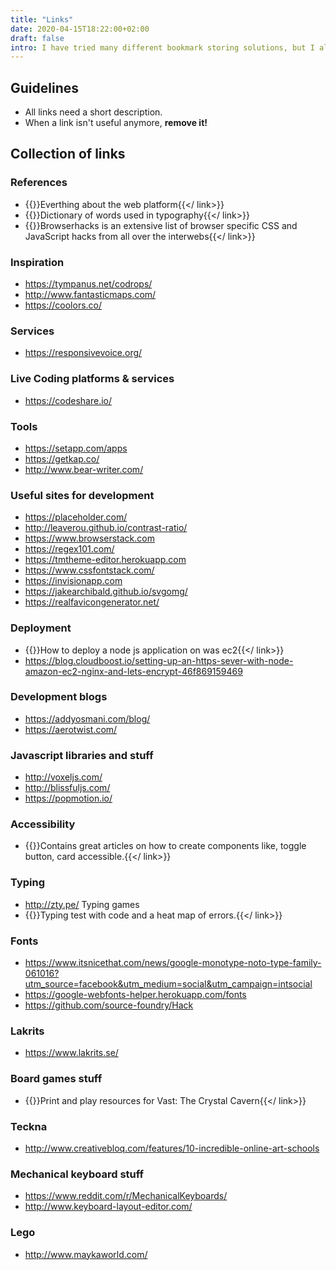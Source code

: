 ```yaml
---
title: "Links"
date: 2020-04-15T18:22:00+02:00
draft: false
intro: I have tried many different bookmark storing solutions, but I always forget them and in the end they are full of old links. I will try to go back to the basic — Normal lists of links.
---
```


## Guidelines
* All links need a short description.
* When a link isn't useful anymore, __remove it!__

## Collection of links

### References
- {{<link url="https://developer.mozilla.org" title="developer.mozilla.org">}}Everthing about the web platform{{</ link>}}
- {{<link url="https://sites.google.com/a/rosendalsgymnasiet.se/gko/typografi/typografisk-ordlista" title="Typografisk ordlista">}}Dictionary of words used in typography{{</ link>}}
- {{<link url="http://browserhacks.com/" title="browserhacks.com">}}Browserhacks is an extensive list of browser specific CSS and JavaScript hacks from all over the interwebs{{</ link>}}

### Inspiration
- https://tympanus.net/codrops/
- http://www.fantasticmaps.com/
- https://coolors.co/

### Services
- https://responsivevoice.org/

### Live Coding platforms & services
- https://codeshare.io/

### Tools
- https://setapp.com/apps
- https://getkap.co/
- http://www.bear-writer.com/

### Useful sites for development
- https://placeholder.com/
- http://leaverou.github.io/contrast-ratio/
- https://www.browserstack.com
- https://regex101.com/
- https://tmtheme-editor.herokuapp.com
- https://www.cssfontstack.com/
- https://invisionapp.com
- https://jakearchibald.github.io/svgomg/
- https://realfavicongenerator.net/

### Deployment
- {{<link url="https://ourcodeworld.com/articles/read/977/how-to-deploy-a-node-js-application-on-aws-ec2-server">}}How to deploy a node js application on was ec2{{</ link>}}
- https://blog.cloudboost.io/setting-up-an-https-sever-with-node-amazon-ec2-nginx-and-lets-encrypt-46f869159469
### Development blogs
- https://addyosmani.com/blog/
- https://aerotwist.com/

### Javascript libraries and stuff
- http://voxeljs.com/
- http://blissfuljs.com/
- https://popmotion.io/

### Accessibility
- {{<link url="https://inclusive-components.design/" title="inclusive-components.design">}}Contains great articles on how to create components like, toggle button, card accessible.{{</ link>}}

### Typing
- http://zty.pe/ Typing games
- {{<link url="http://www.speedcoder.net/lessons/js/1/" title="Typing test/practice with code">}}Typing test with code and a heat map of errors.{{</ link>}}

### Fonts
- https://www.itsnicethat.com/news/google-monotype-noto-type-family-061016?utm_source=facebook&utm_medium=social&utm_campaign=intsocial
- https://google-webfonts-helper.herokuapp.com/fonts
- https://github.com/source-foundry/Hack

### Lakrits
- https://www.lakrits.se/

### Board games stuff
- {{<link url="https://drive.google.com/drive/u/0/folders/0B8xlQYyEm7zMfndSdWZPdHpEYk1sZjctdWhwOThneF9ZR2Ryd21PZW9mbFZrNHVWR0RQeE0" title="Vast: The Crystial Cavern (PnP)">}}Print and play resources for Vast: The Crystal Cavern{{</ link>}}

### Teckna
- http://www.creativebloq.com/features/10-incredible-online-art-schools

### Mechanical keyboard stuff
- https://www.reddit.com/r/MechanicalKeyboards/
- http://www.keyboard-layout-editor.com/

### Lego
- http://www.maykaworld.com/